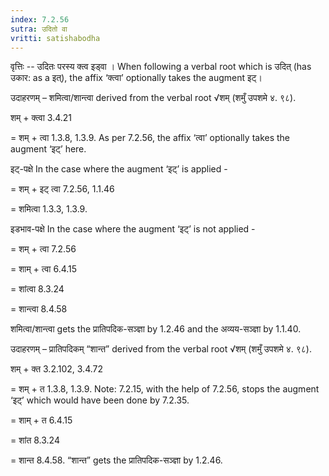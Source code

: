 ```yaml
---
index: 7.2.56
sutra: उदितो वा
vritti: satishabodha
---
```






वृत्तिः -- उदितः परस्‍य क्त्व इड्वा । When following a verbal root which is उदित् (has उकार: as a इत्), the affix ‘क्त्वा’ optionally takes the augment इट्।


उदाहरणम् – शमित्वा/शान्त्वा derived from the verbal root √शम् (शमुँ उपशमे ४. ९८).


शम् + क्त्वा 3.4.21

= शम् + त्वा 1.3.8, 1.3.9. As per 7.2.56, the affix ‘त्वा’ optionally takes the augment ‘इट्’ here.


इट्-पक्षे In the case where the augment ‘इट्’ is applied -

= शम् + इट् त्वा 7.2.56, 1.1.46

= शमित्वा 1.3.3, 1.3.9.


इडभाव-पक्षे In the case where the augment ‘इट्’ is not applied -

= शम् + त्वा 7.2.56

= शाम् + त्वा 6.4.15

= शांत्वा 8.3.24

= शान्त्वा 8.4.58


शमित्वा/शान्त्वा gets the प्रातिपदिक-सञ्ज्ञा by 1.2.46 and the अव्यय-सञ्ज्ञा by 1.1.40.


उदाहरणम् – प्रातिपदिकम् “शान्त” derived from the verbal root √शम् (शमुँ उपशमे ४. ९८).


शम् + क्त 3.2.102, 3.4.72

= शम् + त 1.3.8, 1.3.9. Note: 7.2.15, with the help of 7.2.56, stops the augment ‘इट्’ which would have been done by 7.2.35.

= शाम् + त 6.4.15

= शांत 8.3.24

= शान्त 8.4.58. “शान्त” gets the प्रातिपदिक-सञ्ज्ञा by 1.2.46.

